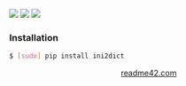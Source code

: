 <!--
https://readme42.com
-->


[![](https://img.shields.io/pypi/v/ini2dict.svg?maxAge=3600)](https://pypi.org/project/ini2dict/)
[![](https://img.shields.io/badge/License-Unlicense-blue.svg?longCache=True)](https://unlicense.org/)
[![](https://github.com/andrewp-as-is/ini2dict.py/workflows/tests42/badge.svg)](https://github.com/andrewp-as-is/ini2dict.py/actions)

### Installation
```bash
$ [sudo] pip install ini2dict
```

<p align="center">
    <a href="https://readme42.com/">readme42.com</a>
</p>